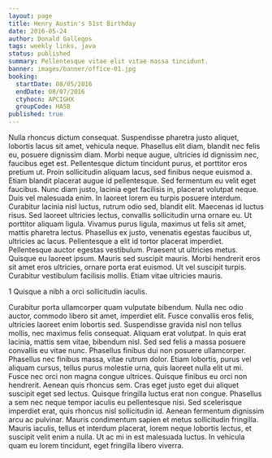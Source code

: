 ```yaml
---
layout: page
title: Henry Austin's 51st Birthday
date: 2016-05-24
author: Donald Gallegos
tags: weekly links, java
status: published
summary: Pellentesque vitae elit vitae massa tincidunt.
banner: images/banner/office-01.jpg
booking:
  startDate: 08/05/2016
  endDate: 08/07/2016
  ctyhocn: APCIGHX
  groupCode: HA5B
published: true
---
```

Nulla rhoncus dictum consequat. Suspendisse pharetra justo aliquet, lobortis lacus sit amet, vehicula neque. Phasellus elit diam, blandit nec felis eu, posuere dignissim diam. Morbi neque augue, ultricies id dignissim nec, faucibus eget est. Pellentesque dictum tincidunt purus, et porttitor eros pretium ut. Proin sollicitudin aliquam lacus, sed finibus neque euismod a. Etiam blandit placerat augue id pellentesque. Sed fermentum eu velit eget faucibus. Nunc diam justo, lacinia eget facilisis in, placerat volutpat neque. Duis vel malesuada enim. In laoreet lorem eu turpis posuere interdum. Curabitur lacinia nisl luctus, rutrum odio sed, blandit elit. Maecenas id luctus risus.
Sed laoreet ultricies lectus, convallis sollicitudin urna ornare eu. Ut porttitor aliquam ligula. Vivamus purus ligula, maximus ut felis sit amet, mattis pharetra lectus. Phasellus ex justo, venenatis egestas faucibus ut, ultricies ac lacus. Pellentesque a elit id tortor placerat imperdiet. Pellentesque auctor egestas vestibulum. Praesent ut ultricies metus. Quisque eu laoreet ipsum. Mauris sed suscipit mauris. Morbi hendrerit eros sit amet eros ultricies, ornare porta erat euismod. Ut vel suscipit turpis. Curabitur vestibulum facilisis mollis. Etiam vitae ultricies mauris.

1 Quisque a nibh a orci sollicitudin iaculis.

Curabitur porta ullamcorper quam vulputate bibendum. Nulla nec odio auctor, commodo libero sit amet, imperdiet elit. Fusce convallis eros felis, ultricies laoreet enim lobortis sed. Suspendisse gravida nisl non tellus mollis, nec maximus felis consequat. Aliquam erat volutpat. In quis erat lacinia, mattis sem vitae, bibendum nisl. Sed sed felis a massa posuere convallis eu vitae nunc. Phasellus finibus dui non posuere ullamcorper. Phasellus nec finibus massa, vitae rutrum dolor. Etiam lobortis, purus vel aliquam cursus, tellus purus molestie urna, quis laoreet nulla elit ut mi. Fusce nec orci non magna congue ultrices. Quisque finibus eu orci non hendrerit. Aenean quis rhoncus sem. Cras eget justo eget dui aliquet suscipit eget sed lectus. Quisque fringilla luctus erat non congue.
Phasellus a sem nec neque tempor iaculis eu pellentesque nisi. Sed scelerisque imperdiet erat, quis rhoncus nisl sollicitudin id. Aenean fermentum dignissim arcu ac pulvinar. Mauris condimentum sapien et metus sollicitudin fringilla. Mauris iaculis, tellus et interdum placerat, lorem neque lobortis lectus, et suscipit velit enim a nulla. Ut ac mi in est malesuada luctus. In vehicula quam eu lorem tincidunt, eget fringilla libero viverra.
